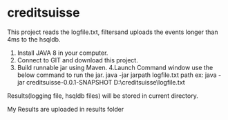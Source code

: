 # creditsuisse
 
 
 This project reads the logfile.txt, filtersand uploads the events longer than 4ms to the hsqldb.
 
 1. Install JAVA 8 in your computer.
 2. Connect to GIT and download this project.
 3. Build runnable jar using Maven.
 4.Launch Command window use the below command to run the jar. 
      java -jar jarpath logfile.txt path
      ex: java -jar creditsuisse-0.0.1-SNAPSHOT D:\creditsuisse\logfile.txt
 
 
 Results(logging file, hsqldb files) will be stored in current directory.
 
 My Results are uploaded in results folder
 
